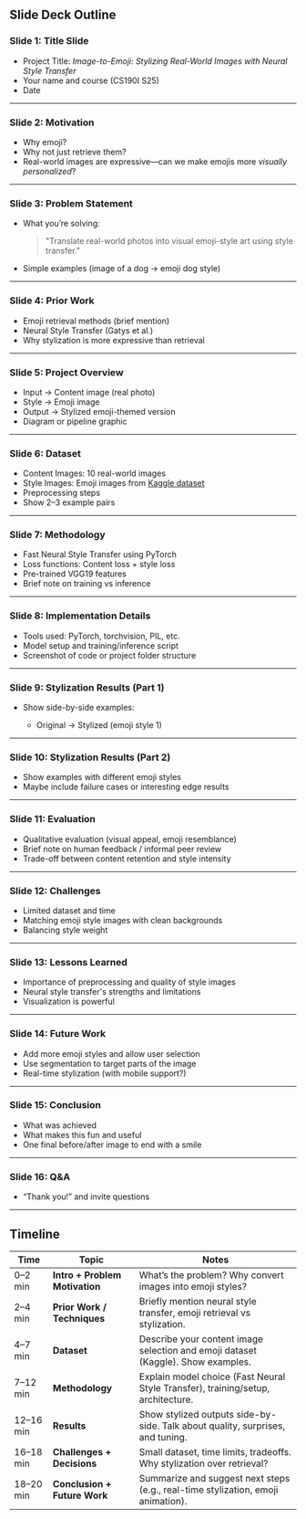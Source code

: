 
## Slide Deck Outline

### **Slide 1: Title Slide**

* Project Title: *Image-to-Emoji: Stylizing Real-World Images with Neural Style Transfer*
* Your name and course (CS190I S25)
* Date

---

### **Slide 2: Motivation**

* Why emoji?
* Why not just retrieve them?
* Real-world images are expressive—can we make emojis more *visually personalized*?

---

### **Slide 3: Problem Statement**

* What you’re solving:

  > "Translate real-world photos into visual emoji-style art using style transfer."
* Simple examples (image of a dog → emoji dog style)

---

### **Slide 4: Prior Work**

* Emoji retrieval methods (brief mention)
* Neural Style Transfer (Gatys et al.)
* Why stylization is more expressive than retrieval

---

### **Slide 5: Project Overview**

* Input → Content image (real photo)
* Style → Emoji image
* Output → Stylized emoji-themed version
* Diagram or pipeline graphic

---

### **Slide 6: Dataset**

* Content Images: 10 real-world images
* Style Images: Emoji images from [Kaggle dataset](https://www.kaggle.com/datasets/subinium/emojiimage-dataset)
* Preprocessing steps
* Show 2–3 example pairs

---

### **Slide 7: Methodology**

* Fast Neural Style Transfer using PyTorch
* Loss functions: Content loss + style loss
* Pre-trained VGG19 features
* Brief note on training vs inference

---

### **Slide 8: Implementation Details**

* Tools used: PyTorch, torchvision, PIL, etc.
* Model setup and training/inference script
* Screenshot of code or project folder structure

---

### **Slide 9: Stylization Results (Part 1)**

* Show side-by-side examples:

  * Original → Stylized (emoji style 1)

---

### **Slide 10: Stylization Results (Part 2)**

* Show examples with different emoji styles
* Maybe include failure cases or interesting edge results

---

### **Slide 11: Evaluation**

* Qualitative evaluation (visual appeal, emoji resemblance)
* Brief note on human feedback / informal peer review
* Trade-off between content retention and style intensity

---

### **Slide 12: Challenges**

* Limited dataset and time
* Matching emoji style images with clean backgrounds
* Balancing style weight

---

### **Slide 13: Lessons Learned**

* Importance of preprocessing and quality of style images
* Neural style transfer's strengths and limitations
* Visualization is powerful

---

### **Slide 14: Future Work**

* Add more emoji styles and allow user selection
* Use segmentation to target parts of the image
* Real-time stylization (with mobile support?)

---

### **Slide 15: Conclusion**

* What was achieved
* What makes this fun and useful
* One final before/after image to end with a smile

---

### **Slide 16: Q\&A**

* “Thank you!” and invite questions

---

## Timeline
| Time      | Topic                          | Notes                                                                            |
| --------- | ------------------------------ | -------------------------------------------------------------------------------- |
| 0–2 min   | **Intro + Problem Motivation** | What’s the problem? Why convert images into emoji styles?                        |
| 2–4 min   | **Prior Work / Techniques**    | Briefly mention neural style transfer, emoji retrieval vs stylization.           |
| 4–7 min   | **Dataset**                    | Describe your content image selection and emoji dataset (Kaggle). Show examples. |
| 7–12 min  | **Methodology**                | Explain model choice (Fast Neural Style Transfer), training/setup, architecture. |
| 12–16 min | **Results**                    | Show stylized outputs side-by-side. Talk about quality, surprises, and tuning.   |
| 16–18 min | **Challenges + Decisions**     | Small dataset, time limits, tradeoffs. Why stylization over retrieval?           |
| 18–20 min | **Conclusion + Future Work**   | Summarize and suggest next steps (e.g., real-time stylization, emoji animation). |

